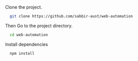 Clone the project.

```bash
  git clone https://github.com/sabbir-aust/web-automation
```

Then Go to the project directory.

```bash
  cd web-automation
```

Install dependencies

```bash
  npm install
```
